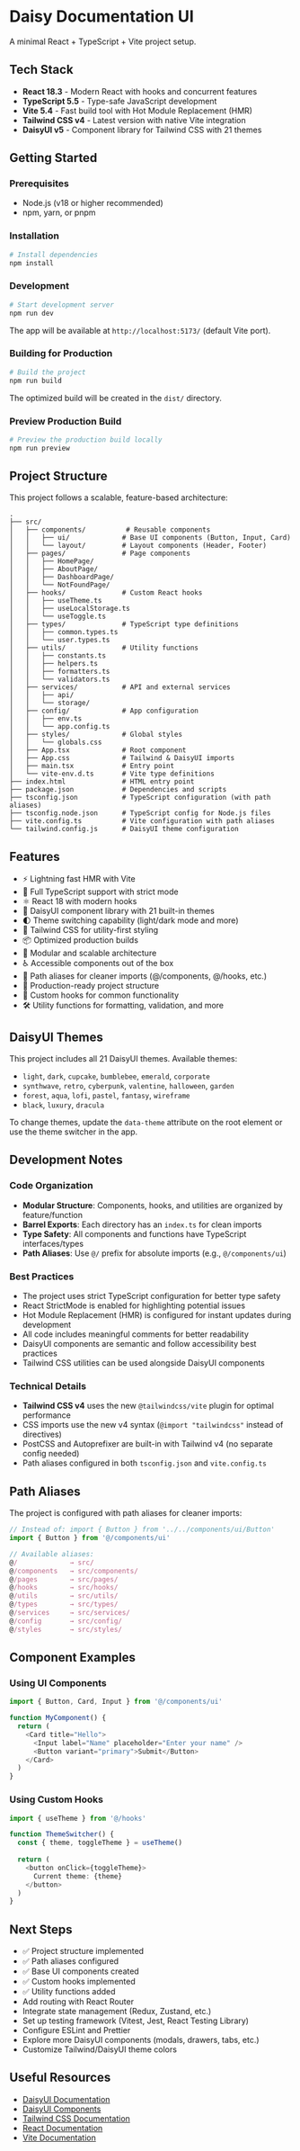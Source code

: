 # Daisy Documentation UI

A minimal React + TypeScript + Vite project setup.

## Tech Stack

- **React 18.3** - Modern React with hooks and concurrent features
- **TypeScript 5.5** - Type-safe JavaScript development
- **Vite 5.4** - Fast build tool with Hot Module Replacement (HMR)
- **Tailwind CSS v4** - Latest version with native Vite integration
- **DaisyUI v5** - Component library for Tailwind CSS with 21 themes

## Getting Started

### Prerequisites

- Node.js (v18 or higher recommended)
- npm, yarn, or pnpm

### Installation

```bash
# Install dependencies
npm install
```

### Development

```bash
# Start development server
npm run dev
```

The app will be available at `http://localhost:5173/` (default Vite port).

### Building for Production

```bash
# Build the project
npm run build
```

The optimized build will be created in the `dist/` directory.

### Preview Production Build

```bash
# Preview the production build locally
npm run preview
```

## Project Structure

This project follows a scalable, feature-based architecture:

```
.
├── src/
│   ├── components/          # Reusable components
│   │   ├── ui/             # Base UI components (Button, Input, Card)
│   │   └── layout/         # Layout components (Header, Footer)
│   ├── pages/              # Page components
│   │   ├── HomePage/
│   │   ├── AboutPage/
│   │   ├── DashboardPage/
│   │   └── NotFoundPage/
│   ├── hooks/              # Custom React hooks
│   │   ├── useTheme.ts
│   │   ├── useLocalStorage.ts
│   │   └── useToggle.ts
│   ├── types/              # TypeScript type definitions
│   │   ├── common.types.ts
│   │   └── user.types.ts
│   ├── utils/              # Utility functions
│   │   ├── constants.ts
│   │   ├── helpers.ts
│   │   ├── formatters.ts
│   │   └── validators.ts
│   ├── services/           # API and external services
│   │   ├── api/
│   │   └── storage/
│   ├── config/             # App configuration
│   │   ├── env.ts
│   │   └── app.config.ts
│   ├── styles/             # Global styles
│   │   └── globals.css
│   ├── App.tsx             # Root component
│   ├── App.css             # Tailwind & DaisyUI imports
│   ├── main.tsx            # Entry point
│   └── vite-env.d.ts       # Vite type definitions
├── index.html              # HTML entry point
├── package.json            # Dependencies and scripts
├── tsconfig.json           # TypeScript configuration (with path aliases)
├── tsconfig.node.json      # TypeScript config for Node.js files
├── vite.config.ts          # Vite configuration with path aliases
└── tailwind.config.js      # DaisyUI theme configuration
```

## Features

- ⚡️ Lightning fast HMR with Vite
- 🎯 Full TypeScript support with strict mode
- ⚛️ React 18 with modern hooks
- 🎨 DaisyUI component library with 21 built-in themes
- 🌓 Theme switching capability (light/dark mode and more)
- 💅 Tailwind CSS for utility-first styling
- 📦 Optimized production builds
- 🔧 Modular and scalable architecture
- ♿️ Accessible components out of the box
- 🎨 Path aliases for cleaner imports (@/components, @/hooks, etc.)
- 📁 Production-ready project structure
- 🔄 Custom hooks for common functionality
- 🛠️ Utility functions for formatting, validation, and more

## DaisyUI Themes

This project includes all 21 DaisyUI themes. Available themes:
- `light`, `dark`, `cupcake`, `bumblebee`, `emerald`, `corporate`
- `synthwave`, `retro`, `cyberpunk`, `valentine`, `halloween`, `garden`
- `forest`, `aqua`, `lofi`, `pastel`, `fantasy`, `wireframe`
- `black`, `luxury`, `dracula`

To change themes, update the `data-theme` attribute on the root element or use the theme switcher in the app.

## Development Notes

### Code Organization
- **Modular Structure**: Components, hooks, and utilities are organized by feature/function
- **Barrel Exports**: Each directory has an `index.ts` for clean imports
- **Type Safety**: All components and functions have TypeScript interfaces/types
- **Path Aliases**: Use `@/` prefix for absolute imports (e.g., `@/components/ui`)

### Best Practices
- The project uses strict TypeScript configuration for better type safety
- React StrictMode is enabled for highlighting potential issues
- Hot Module Replacement (HMR) is configured for instant updates during development
- All code includes meaningful comments for better readability
- DaisyUI components are semantic and follow accessibility best practices
- Tailwind CSS utilities can be used alongside DaisyUI components

### Technical Details
- **Tailwind CSS v4** uses the new `@tailwindcss/vite` plugin for optimal performance
- CSS imports use the new v4 syntax (`@import "tailwindcss"` instead of directives)
- PostCSS and Autoprefixer are built-in with Tailwind v4 (no separate config needed)
- Path aliases configured in both `tsconfig.json` and `vite.config.ts`

## Path Aliases

The project is configured with path aliases for cleaner imports:

```typescript
// Instead of: import { Button } from '../../components/ui/Button'
import { Button } from '@/components/ui'

// Available aliases:
@/             → src/
@/components   → src/components/
@/pages        → src/pages/
@/hooks        → src/hooks/
@/utils        → src/utils/
@/types        → src/types/
@/services     → src/services/
@/config       → src/config/
@/styles       → src/styles/
```

## Component Examples

### Using UI Components

```typescript
import { Button, Card, Input } from '@/components/ui'

function MyComponent() {
  return (
    <Card title="Hello">
      <Input label="Name" placeholder="Enter your name" />
      <Button variant="primary">Submit</Button>
    </Card>
  )
}
```

### Using Custom Hooks

```typescript
import { useTheme } from '@/hooks'

function ThemeSwitcher() {
  const { theme, toggleTheme } = useTheme()
  
  return (
    <button onClick={toggleTheme}>
      Current theme: {theme}
    </button>
  )
}
```

## Next Steps

- ✅ Project structure implemented
- ✅ Path aliases configured
- ✅ Base UI components created
- ✅ Custom hooks implemented
- ✅ Utility functions added
- Add routing with React Router
- Integrate state management (Redux, Zustand, etc.)
- Set up testing framework (Vitest, Jest, React Testing Library)
- Configure ESLint and Prettier
- Explore more DaisyUI components (modals, drawers, tabs, etc.)
- Customize Tailwind/DaisyUI theme colors

## Useful Resources

- [DaisyUI Documentation](https://daisyui.com/)
- [DaisyUI Components](https://daisyui.com/components/)
- [Tailwind CSS Documentation](https://tailwindcss.com/docs)
- [React Documentation](https://react.dev/)
- [Vite Documentation](https://vitejs.dev/)

